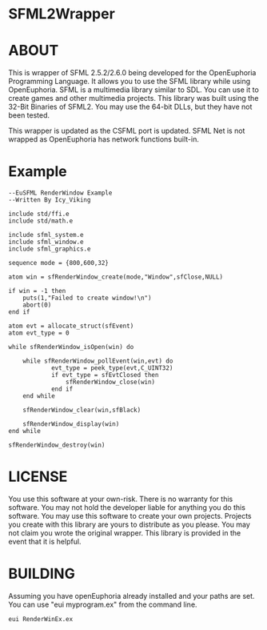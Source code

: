 # SFML2Wrapper

# ABOUT
This is wrapper of SFML 2.5.2/2.6.0 being developed for the OpenEuphoria Programming Language. It allows you to use the SFML library while using OpenEuphoria. SFML is a multimedia library similar to SDL. You can use it to create games and other multimedia projects. This library was built using the 32-Bit Binaries of SFML2. You may use the 64-bit DLLs, but they have not been tested. 

This wrapper is updated as the CSFML port is updated. SFML Net is not wrapped as OpenEuphoria has network functions built-in. 

# Example
```euphoria
--EuSFML RenderWindow Example
--Written By Icy_Viking

include std/ffi.e
include std/math.e

include sfml_system.e
include sfml_window.e
include sfml_graphics.e

sequence mode = {800,600,32}

atom win = sfRenderWindow_create(mode,"Window",sfClose,NULL)

if win = -1 then
	puts(1,"Failed to create window!\n")
	abort(0)
end if

atom evt = allocate_struct(sfEvent)
atom evt_type = 0

while sfRenderWindow_isOpen(win) do

	while sfRenderWindow_pollEvent(win,evt) do
			evt_type = peek_type(evt,C_UINT32)
			if evt_type = sfEvtClosed then
				sfRenderWindow_close(win)
			end if
	end while
	
	sfRenderWindow_clear(win,sfBlack)
	
	sfRenderWindow_display(win)
end while

sfRenderWindow_destroy(win)
```

# LICENSE
You use this software at your own-risk. There is no warranty for this software. You may not hold the developer liable for anything you do this software. You may use this software to create your own projects. Projects you create with this library are yours to distribute as you please. You may not claim you wrote the original wrapper. This library is provided in the event that it is helpful.

# BUILDING
Assuming you have openEuphoria already installed and your paths are set. You can use "eui myprogram.ex" from the command line. 

```euphoria
eui RenderWinEx.ex
```

